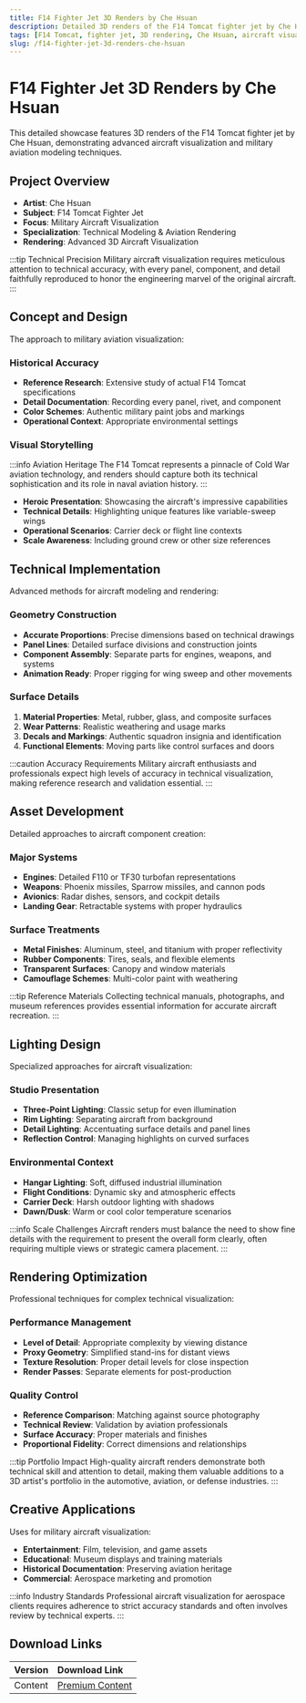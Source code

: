 ```yaml
---
title: F14 Fighter Jet 3D Renders by Che Hsuan
description: Detailed 3D renders of the F14 Tomcat fighter jet by Che Hsuan, showcasing advanced aircraft visualization and military aviation modeling techniques.
tags: [F14 Tomcat, fighter jet, 3D rendering, Che Hsuan, aircraft visualization, military aviation, Redshift, technical modeling]
slug: /f14-fighter-jet-3d-renders-che-hsuan
---
```


# F14 Fighter Jet 3D Renders by Che Hsuan

This detailed showcase features 3D renders of the F14 Tomcat fighter jet by Che Hsuan, demonstrating advanced aircraft visualization and military aviation modeling techniques.

## Project Overview

- **Artist**: Che Hsuan
- **Subject**: F14 Tomcat Fighter Jet
- **Focus**: Military Aircraft Visualization
- **Specialization**: Technical Modeling & Aviation Rendering
- **Rendering**: Advanced 3D Aircraft Visualization

:::tip Technical Precision
Military aircraft visualization requires meticulous attention to technical accuracy, with every panel, component, and detail faithfully reproduced to honor the engineering marvel of the original aircraft.
:::

## Concept and Design

The approach to military aviation visualization:

### Historical Accuracy

- **Reference Research**: Extensive study of actual F14 Tomcat specifications
- **Detail Documentation**: Recording every panel, rivet, and component
- **Color Schemes**: Authentic military paint jobs and markings
- **Operational Context**: Appropriate environmental settings

### Visual Storytelling

:::info Aviation Heritage
The F14 Tomcat represents a pinnacle of Cold War aviation technology, and renders should capture both its technical sophistication and its role in naval aviation history.
:::

- **Heroic Presentation**: Showcasing the aircraft's impressive capabilities
- **Technical Details**: Highlighting unique features like variable-sweep wings
- **Operational Scenarios**: Carrier deck or flight line contexts
- **Scale Awareness**: Including ground crew or other size references

## Technical Implementation

Advanced methods for aircraft modeling and rendering:

### Geometry Construction

- **Accurate Proportions**: Precise dimensions based on technical drawings
- **Panel Lines**: Detailed surface divisions and construction joints
- **Component Assembly**: Separate parts for engines, weapons, and systems
- **Animation Ready**: Proper rigging for wing sweep and other movements

### Surface Details

1. **Material Properties**: Metal, rubber, glass, and composite surfaces
2. **Wear Patterns**: Realistic weathering and usage marks
3. **Decals and Markings**: Authentic squadron insignia and identification
4. **Functional Elements**: Moving parts like control surfaces and doors

:::caution Accuracy Requirements
Military aircraft enthusiasts and professionals expect high levels of accuracy in technical visualization, making reference research and validation essential.
:::

## Asset Development

Detailed approaches to aircraft component creation:

### Major Systems

- **Engines**: Detailed F110 or TF30 turbofan representations
- **Weapons**: Phoenix missiles, Sparrow missiles, and cannon pods
- **Avionics**: Radar dishes, sensors, and cockpit details
- **Landing Gear**: Retractable systems with proper hydraulics

### Surface Treatments

- **Metal Finishes**: Aluminum, steel, and titanium with proper reflectivity
- **Rubber Components**: Tires, seals, and flexible elements
- **Transparent Surfaces**: Canopy and window materials
- **Camouflage Schemes**: Multi-color paint with weathering

:::tip Reference Materials
Collecting technical manuals, photographs, and museum references provides essential information for accurate aircraft recreation.
:::

## Lighting Design

Specialized approaches for aircraft visualization:

### Studio Presentation

- **Three-Point Lighting**: Classic setup for even illumination
- **Rim Lighting**: Separating aircraft from background
- **Detail Lighting**: Accentuating surface details and panel lines
- **Reflection Control**: Managing highlights on curved surfaces

### Environmental Context

- **Hangar Lighting**: Soft, diffused industrial illumination
- **Flight Conditions**: Dynamic sky and atmospheric effects
- **Carrier Deck**: Harsh outdoor lighting with shadows
- **Dawn/Dusk**: Warm or cool color temperature scenarios

:::info Scale Challenges
Aircraft renders must balance the need to show fine details with the requirement to present the overall form clearly, often requiring multiple views or strategic camera placement.
:::

## Rendering Optimization

Professional techniques for complex technical visualization:

### Performance Management

- **Level of Detail**: Appropriate complexity by viewing distance
- **Proxy Geometry**: Simplified stand-ins for distant views
- **Texture Resolution**: Proper detail levels for close inspection
- **Render Passes**: Separate elements for post-production

### Quality Control

- **Reference Comparison**: Matching against source photography
- **Technical Review**: Validation by aviation professionals
- **Surface Accuracy**: Proper materials and finishes
- **Proportional Fidelity**: Correct dimensions and relationships

:::tip Portfolio Impact
High-quality aircraft renders demonstrate both technical skill and attention to detail, making them valuable additions to a 3D artist's portfolio in the automotive, aviation, or defense industries.
:::

## Creative Applications

Uses for military aircraft visualization:

- **Entertainment**: Film, television, and game assets
- **Educational**: Museum displays and training materials
- **Historical Documentation**: Preserving aviation heritage
- **Commercial**: Aerospace marketing and promotion

:::info Industry Standards
Professional aircraft visualization for aerospace clients requires adherence to strict accuracy standards and often involves review by technical experts.
:::

## Download Links

| Version | Download Link |
| :---| :--- |
| Content | [Premium Content](https://wa.me/8613237610083) |